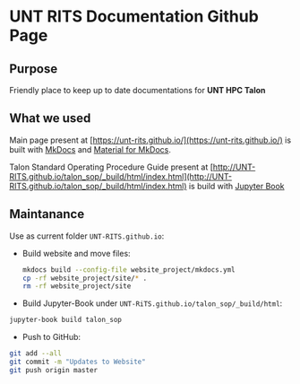 # UNT RITS Documentation Github Page

## Purpose

Friendly place to keep up to date documentations for **UNT HPC Talon**

## What we used

Main page present at [https://unt-rits.github.io/](https://unt-rits.github.io/) is built with [MkDocs](https://www.mkdocs.org/) and [Material for MkDocs](https://squidfunk.github.io/mkdocs-material/).

Talon Standard Operating Procedure Guide present at [http://UNT-RITS.github.io/talon_sop/_build/html/index.html](http://UNT-RITS.github.io/talon_sop/_build/html/index.html) is build with [Jupyter Book](https://jupyterbook.org/intro.html)


## Maintanance

Use as current folder `UNT-RITS.github.io`:

* Build website and move files:
  ```bash
  mkdocs build --config-file website_project/mkdocs.yml
  cp -rf website_project/site/* .
  rm -rf website_project/site
  ```
  
* Build Jupyter-Book under `UNT-RiTS.github.io/talon_sop/_build/html`:

```bash
jupyter-book build talon_sop
```

* Push to GitHub:

```bash
git add --all
git commit -m "Updates to Website"
git push origin master
```


